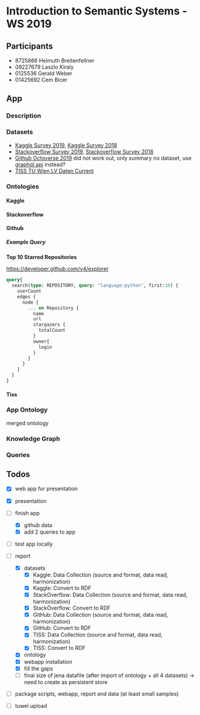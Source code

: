 # Introduction to Semantic Systems - WS 2019

## Participants
* 8725866 Helmuth Breitenfellner
* 09227679 Laszlo Kiraly
* 0125536 Gerald Weber  
* 01425692 Cem Bicer  

## App

### Description

### Datasets

- [Kaggle Survey 2019](https://www.kaggle.com/c/kaggle-survey-2019), [Kaggle Survey 2018](https://www.kaggle.com/kaggle/kaggle-survey-2018)
- [Stackoverflow Survey 2019](https://insights.stackoverflow.com/survey/2019), [Stackoverflow Survey 2018](https://insights.stackoverflow.com/survey/2018)
- [Github Octoverse 2019](https://github.blog/2019-11-06-the-state-of-the-octoverse-2019/)
  did not work out, only summary no dataset, use [graphql api](https://medium.com/@fabiomolinar/using-githubs-graphql-to-retrieve-a-list-of-repositories-their-commits-and-some-other-stuff-ccbbb4e96d78) instead?
- [TISS TU Wien LV Daten Current](https://tiss.tuwien.ac.at/course/courseList.xhtml?dswid=6403&dsrid=238)

### Ontologies

#### Kaggle

#### Stackoverflow

#### Github

##### Example Query

**Top 10 Starred Repositories**

https://developer.github.com/v4/explorer
```graphql
query{
  search(type: REPOSITORY, query: "language:python", first:10) {
    userCount
    edges {
      node {
        ... on Repository {
          name
          url
          stargazers {
            totalCount
          }
          owner{
            login
          }
        }
      }
    }
  }
}
```

#### Tiss

### App Ontology

merged ontology

### Knowledge Graph

### Queries


## Todos

- [x] web app for presentation
- [x] presentation
- [ ] finish app
  - [x] github data
  - [x] add 2 queries to app
- [ ] test app locally
- [ ] report
  - [x] datasets
    - [x] Kaggle: Data Collection (source and format, data read, harmonization)
    - [x] Kaggle: Convert to RDF
    - [x] StackOverflow: Data Collection (source and format, data read, harmonization)
    - [x] StackOverflow: Convert to RDF
    - [x] GitHub: Data Collection (source and format, data read, harmonization)
    - [x] GitHub: Convert to RDF
    - [x] TISS: Data Collection (source and format, data read, harmonization)
    - [x] TISS: Convert to RDF
  - [x] ontology
  - [x] webapp installation
  - [x] fill the gaps
  - [ ] final size of jena datafile (after import of ontology + all 4 datasets) -> need to create as persistent store
- [ ] package scripts, webapp, report and data (at least small samples)
- [ ] tuwel upload


